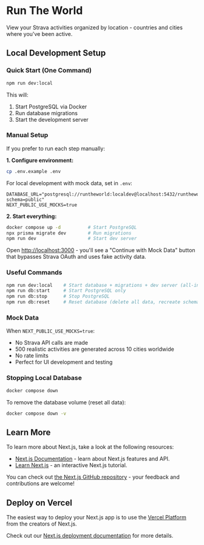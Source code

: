 # Run The World

View your Strava activities organized by location - countries and cities where you've been active.

## Local Development Setup

### Quick Start (One Command)

```bash
npm run dev:local
```

This will:
1. Start PostgreSQL via Docker
2. Run database migrations
3. Start the development server

### Manual Setup

If you prefer to run each step manually:

**1. Configure environment:**
```bash
cp .env.example .env
```

For local development with mock data, set in `.env`:
```env
DATABASE_URL="postgresql://runtheworld:localdev@localhost:5432/runtheworld?schema=public"
NEXT_PUBLIC_USE_MOCKS=true
```

**2. Start everything:**
```bash
docker compose up -d          # Start PostgreSQL
npx prisma migrate dev        # Run migrations
npm run dev                   # Start dev server
```

Open [http://localhost:3000](http://localhost:3000) - you'll see a "Continue with Mock Data" button that bypasses Strava OAuth and uses fake activity data.

### Useful Commands

```bash
npm run dev:local    # Start database + migrations + dev server (all-in-one)
npm run db:start     # Start PostgreSQL only
npm run db:stop      # Stop PostgreSQL
npm run db:reset     # Reset database (delete all data, recreate schema)
```

### Mock Data

When `NEXT_PUBLIC_USE_MOCKS=true`:
- No Strava API calls are made
- 500 realistic activities are generated across 10 cities worldwide
- No rate limits
- Perfect for UI development and testing

### Stopping Local Database

```bash
docker compose down
```

To remove the database volume (reset all data):

```bash
docker compose down -v
```

## Learn More

To learn more about Next.js, take a look at the following resources:

- [Next.js Documentation](https://nextjs.org/docs) - learn about Next.js features and API.
- [Learn Next.js](https://nextjs.org/learn) - an interactive Next.js tutorial.

You can check out [the Next.js GitHub repository](https://github.com/vercel/next.js) - your feedback and contributions are welcome!

## Deploy on Vercel

The easiest way to deploy your Next.js app is to use the [Vercel Platform](https://vercel.com/new?utm_medium=default-template&filter=next.js&utm_source=create-next-app&utm_campaign=create-next-app-readme) from the creators of Next.js.

Check out our [Next.js deployment documentation](https://nextjs.org/docs/app/building-your-application/deploying) for more details.
